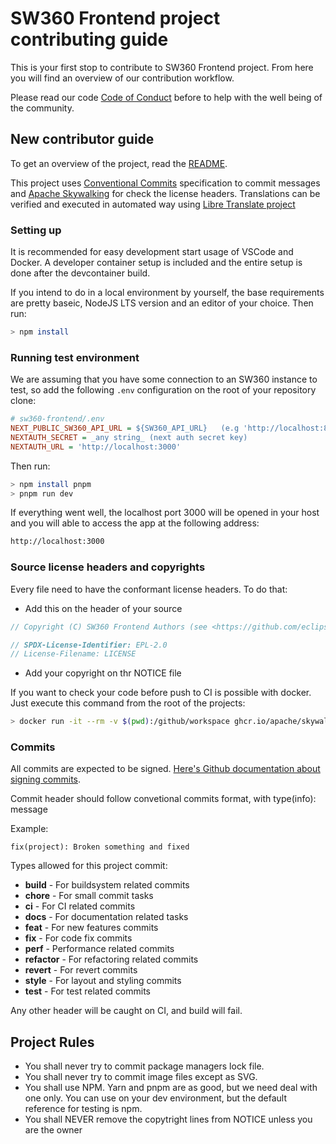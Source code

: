 # SW360 Frontend project contributing guide

This is your first stop to contribute to SW360 Frontend project. From here you will find an overview of our contribution workflow.

Please read our code [Code of Conduct](./CODE_OF_CONDUCT.md) before to help with the well being of the community.

## New contributor guide

To get an overview of the project, read the [README](./README.md).

This project uses [Conventional Commits](https://www.conventionalcommits.org/en/v1.0.0/) specification to commit messages and [Apache Skywalking](https://github.com/apache/skywalking-eyes) for check the license headers.
Translations can be verified and executed in automated way using [Libre Translate project](https://libretranslate.com/)

### Setting up

It is recommended for easy development start usage of VSCode and Docker. A developer container setup is included and the entire setup is done after the devcontainer build.

If you intend to do in a local environment by yourself, the base requirements are pretty baseic, NodeJS LTS version and an editor of your choice. Then run:

```bash
> npm install
```

### Running test environment

We are assuming that you have some connection to an SW360 instance to test, so add the following `.env` configuration on the root of your repository clone:

```ini
# sw360-frontend/.env
NEXT_PUBLIC_SW360_API_URL = ${SW360_API_URL}   (e.g 'http://localhost:8080')
NEXTAUTH_SECRET = _any string_ (next auth secret key)
NEXTAUTH_URL = 'http://localhost:3000'
```

Then run:

```bash
> npm install pnpm
> pnpm run dev
```

If everything went well, the localhost port 3000 will be opened in your host and you will able to access the app at the following address:

```bash
http://localhost:3000
```

### Source license headers and copyrights

Every file need to have the conformant license headers. To do that:

-   Add this on the header of your source

```typescript
// Copyright (C) SW360 Frontend Authors (see <https://github.com/eclipse-sw360/sw360-frontend/blob/main/NOTICE>)

// SPDX-License-Identifier: EPL-2.0
// License-Filename: LICENSE
```

-   Add your copyright on thr NOTICE file

If you want to check your code before push to CI is possible with docker. Just execute this command from the root of the projects:

```bash
> docker run -it --rm -v $(pwd):/github/workspace ghcr.io/apache/skywalking-eyes/ license-eye header check
```

### Commits

All commits are expected to be signed. [Here's Github documentation about signing commits](https://docs.github.com/en/authentication/managing-commit-signature-verification/signing-commits).

Commit header should follow convetional commits format, with type(info): message

Example:

`fix(project): Broken something and fixed`

Types allowed for this project commit:

-   **build** - For buildsystem related commits
-   **chore** - For small commit tasks
-   **ci** - For CI related commits
-   **docs** - For documentation related tasks
-   **feat** - For new features commits
-   **fix** - For code fix commits
-   **perf** - Performance related commits
-   **refactor** - For refactoring related commits
-   **revert** - For revert commits
-   **style** - For layout and styling commits
-   **test** - For test related commits

Any other header will be caught on CI, and build will fail.

## Project Rules

-   You shall never try to commit package managers lock file.
-   You shall never try to commit image files except as SVG.
-   You shall use NPM. Yarn and pnpm are as good, but we need deal with one only. You can use on your dev environment, but the default reference for testing is npm.
-   You shall NEVER remove the copytright lines from NOTICE unless you are the owner
